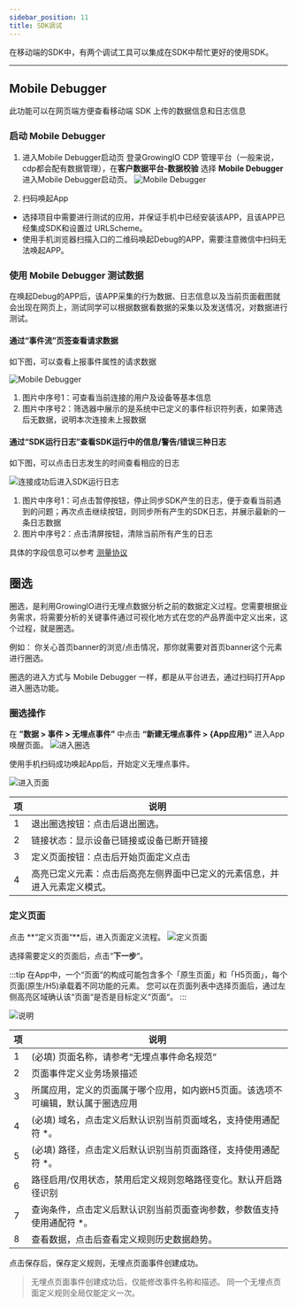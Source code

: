 ```yaml
---
sidebar_position: 11
title: SDK调试
---
```

在移动端的SDK中，有两个调试工具可以集成在SDK中帮忙更好的使用SDK。

----

## Mobile Debugger

此功能可以在网页端方便查看移动端 SDK 上传的数据信息和日志信息

### 启动 Mobile Debugger
1. 进入Mobile Debugger启动页
登录GrowingIO CDP 管理平台（一般来说，cdp都会配有数据管理），在**客户数据平台-数据校验** 选择 **Mobile Debugger** 进入Mobile Debugger启动页。
![Mobile Debugger](https://gblobscdn.gitbook.com/assets%2F-M2qbZInaXgdm8kkNosp%2F-MYdATaneuDrmM0B81Ka%2F-MYdBRkK1aVEtey9QJrW%2F%E5%9B%BE%E7%89%87.png?alt=media&token=8e43cdb0-02f8-4b97-9b11-4e274e9118ef)

2. 扫码唤起App
* 选择项目中需要进行测试的应用，并保证手机中已经安装该APP，且该APP已经集成SDK和设置过 URLScheme。
* 使用手机浏览器扫描入口的二维码唤起Debug的APP，需要注意微信中扫码无法唤起APP。

### 使用 Mobile Debugger 测试数据

在唤起Debug的APP后，该APP采集的行为数据、日志信息以及当前页面截图就会出现在网页上，测试同学可以根据数据看数据的采集以及发送情况，对数据进行测试。

#### 通过“事件流”页签查看请求数据
如下图，可以查看上报事件属性的请求数据

![Mobile Debugger](https://gblobscdn.gitbook.com/assets%2F-M2qbZInaXgdm8kkNosp%2F-MeZBV6ixYnoiiYfOOUd%2F-MeZPOkRVBIr9mSewTl5%2F%E4%BA%8B%E4%BB%B6%E6%B5%81%E9%A1%B5%E9%9D%A2.png?alt=media&token=8dce6e01-5f54-48d0-8e62-b500c6c5004d)

1. 图片中序号1：可查看当前连接的用户及设备等基本信息
2. 图片中序号2：筛选器中展示的是系统中已定义的事件标识符列表，如果筛选后无数据，说明本次连接未上报数据

#### 通过“SDK运行日志”查看SDK运行中的信息/警告/错误三种日志
如下图，可以点击日志发生的时间查看相应的日志

![连接成功后进入SDK运行日志](https://gblobscdn.gitbook.com/assets%2F-M2qbZInaXgdm8kkNosp%2F-MeZBV6ixYnoiiYfOOUd%2F-MeZRF90xKX8ecHudHtf%2FSDK%E6%97%A5%E5%BF%97.png?alt=media&token=e0069156-124e-464b-bf0d-6c88ab8cdd5c)

1. 图片中序号1：可点击暂停按钮，停止同步SDK产生的日志，便于查看当前遇到的问题；再次点击继续按钮，则同步所有产生的SDK日志，并展示最新的一条日志数据
2. 图片中序号2：点击清屏按钮，清除当前所有产生的日志

具体的字段信息可以参考 [测量协议](/docs/Measurement%20Protocol)


## 圈选

圈选，是利用GrowingIO进行无埋点数据分析之前的数据定义过程。您需要根据业务需求，将需要分析的关键事件通过可视化地方式在您的产品界面中定义出来，这个过程，就是圈选。

例如： 你关心首页banner的浏览/点击情况，那你就需要对首页banner这个元素进行圈选。

圈选的进入方式与 Mobile Debugger 一样，都是从平台进去，通过扫码打开App进入圈选功能。

### 圈选操作

在 **”数据 > 事件 > 无埋点事件”** 中点击 **“新建无埋点事件 > {App应用}”** 进入App唤醒页面。
![进入圈选](https://gblobscdn.gitbook.com/assets%2F-M2qbZInaXgdm8kkNosp%2F-MPmMF-oMi3YNjkQSnay%2F-MPmPb2Rsc4nM3-9OO97%2Fimage.png?alt=media&token=8d793638-65f9-4d18-8bf4-fa2aab085c48)

使用手机扫码成功唤起App后，开始定义无埋点事件。

![进入页面](https://gblobscdn.gitbook.com/assets%2F-M2qbZInaXgdm8kkNosp%2F-MPmMF-oMi3YNjkQSnay%2F-MPmR889yZXlnpid6ch7%2Fimage.png?alt=media&token=0dcb9931-85d6-49d3-9848-2ddfce138f82)

|项|说明|
| --- | --- |
|1|退出圈选按钮：点击后退出圈选。|
|2|链接状态：显示设备已链接或设备已断开链接|
|3|定义页面按钮：点击后开始页面定义点击|
|4|高亮已定义元素：点击后高亮左侧界面中已定义的元素信息，并进入元素定义模式。|

### 定义页面

点击 **“定义页面“**后，进入页面定义流程。
![定义页面](https://gblobscdn.gitbook.com/assets%2F-M2qbZInaXgdm8kkNosp%2F-MPmS_5rMtgiubkRmuel%2F-MPmWcfRrxBdtJGCiGH_%2Fimage.png?alt=media&token=e8e4a110-f8d7-46ee-9cfe-7eaecb04ed81)

选择需要定义的页面后，点击“**下一步**“。

:::tip
在App中，一个“页面“的构成可能包含多个「原生页面」和「H5页面」，每个页面(原生/H5)承载着不同功能的元素。
您可以在页面列表中选择页面后，通过左侧高亮区域确认该“页面“是否是目标定义“页面“。
:::

![说明](https://gblobscdn.gitbook.com/assets%2F-M2qbZInaXgdm8kkNosp%2F-MPmS_5rMtgiubkRmuel%2F-MPmakGllDW8BYmIz_sD%2Fimage.png?alt=media&token=0b6a38d8-aa25-4dcf-95eb-16758a6e9d7a)

|项|说明|
| --- | --- |
|1|(必填) 页面名称，请参考“无埋点事件命名规范“|
|2|页面事件定义业务场景描述|
|3|所属应用，定义的页面属于哪个应用，如内嵌H5页面。该选项不可编辑，默认属于圈选应用|
|4|(必填) 域名，点击定义后默认识别当前页面域名，支持使用通配符 *。|
|5|(必填) 路径，点击定义后默认识别当前页面路径，支持使用通配符 *。|
|6|路径启用/仅用状态，禁用后定义规则忽略路径变化。默认开启路径识别|
|7|查询条件，点击定义后默认识别当前页面查询参数，参数值支持使用通配符 *。|
|8|查看数据，点击后查看定义规则历史数据趋势。|

点击保存后，保存定义规则，无埋点页面事件创建成功。

> 无埋点页面事件创建成功后，仅能修改事件名称和描述。
> 同一个无埋点页面定义规则全局仅能定义一次。
